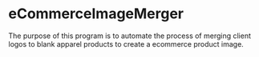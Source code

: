 # eCommerceImageMerger
The purpose of this program is to automate the process of merging client logos to blank apparel products to create a ecommerce product image.
